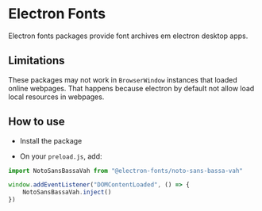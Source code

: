# Electron Fonts

Electron fonts packages provide font archives em electron desktop apps.

## Limitations

These packages may not work in `BrowserWindow` instances that loaded online webpages. That happens because electron by default not allow load local resources in webpages.

## How to use

* Install the package

* On your `preload.js`, add:

```ts
import NotoSansBassaVah from "@electron-fonts/noto-sans-bassa-vah"

window.addEventListener("DOMContentLoaded", () => {
    NotoSansBassaVah.inject()
})
```
